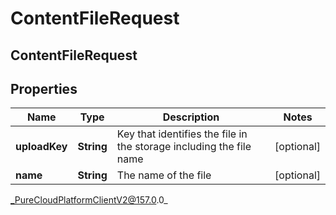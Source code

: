 # ContentFileRequest

## ContentFileRequest

## Properties

|Name | Type | Description | Notes|
|------------ | ------------- | ------------- | -------------|
| **uploadKey** | **String** | Key that identifies the file in the storage including the file name | [optional] |
| **name** | **String** | The name of the file | [optional] |



_PureCloudPlatformClientV2@157.0.0_
